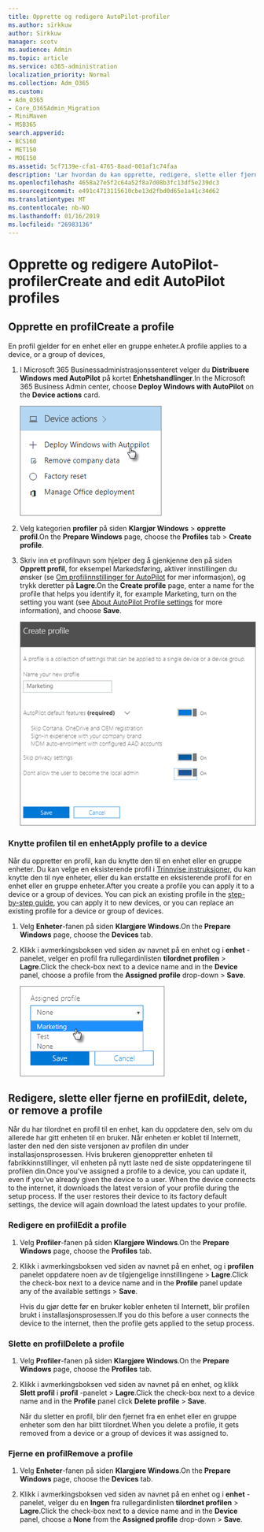 ```yaml
---
title: Opprette og redigere AutoPilot-profiler
ms.author: sirkkuw
author: Sirkkuw
manager: scotv
ms.audience: Admin
ms.topic: article
ms.service: o365-administration
localization_priority: Normal
ms.collection: Adm_O365
ms.custom:
- Adm_O365
- Core_O365Admin_Migration
- MiniMaven
- MSB365
search.appverid:
- BCS160
- MET150
- MOE150
ms.assetid: 5cf7139e-cfa1-4765-8aad-001af1c74faa
description: 'Lær hvordan du kan opprette, redigere, slette eller fjerne AutoPilot-profiler. '
ms.openlocfilehash: 4658a27e5f2c64a52f8a7d08b3fc13df5e239dc3
ms.sourcegitcommit: e491c4713115610cbe13d2fbd0d65e1a41c34d62
ms.translationtype: MT
ms.contentlocale: nb-NO
ms.lasthandoff: 01/16/2019
ms.locfileid: "26983136"
---
```

# <a name="create-and-edit-autopilot-profiles"></a><span data-ttu-id="b9e0a-103">Opprette og redigere AutoPilot-profiler</span><span class="sxs-lookup"><span data-stu-id="b9e0a-103">Create and edit AutoPilot profiles</span></span>

## <a name="create-a-profile"></a><span data-ttu-id="b9e0a-104">Opprette en profil</span><span class="sxs-lookup"><span data-stu-id="b9e0a-104">Create a profile</span></span>

<span data-ttu-id="b9e0a-105">En profil gjelder for en enhet eller en gruppe enheter.</span><span class="sxs-lookup"><span data-stu-id="b9e0a-105">A profile applies to a device, or a group of devices,</span></span>
  
1. <span data-ttu-id="b9e0a-106">I Microsoft 365 Businessadministrasjonssenteret velger du **Distribuere Windows med AutoPilot** på kortet **Enhetshandlinger**.</span><span class="sxs-lookup"><span data-stu-id="b9e0a-106">In the Microsoft 365 Business Admin center, choose **Deploy Windows with AutoPilot** on the **Device actions** card.</span></span> 
    
    ![On the Device actions card, choose Deploy Windows with Autopilot.](media/160d5c2a-11a8-48f9-a8aa-70f084b85448.png)
  
2. <span data-ttu-id="b9e0a-108">Velg kategorien **profiler** på siden **Klargjør Windows** \> **opprette profil**.</span><span class="sxs-lookup"><span data-stu-id="b9e0a-108">On the **Prepare Windows** page, choose the **Profiles** tab \> **Create profile**.</span></span>
    
3. <span data-ttu-id="b9e0a-109">Skriv inn et profilnavn som hjelper deg å gjenkjenne den på siden **Opprett profil**, for eksempel Markedsføring, aktiver innstillingen du ønsker (se [Om profilinnstillinger for AutoPilot](autopilot-profile-settings.md) for mer informasjon), og trykk deretter på **Lagre**.</span><span class="sxs-lookup"><span data-stu-id="b9e0a-109">On the **Create profile** page, enter a name for the profile that helps you identify it, for example Marketing, turn on the setting you want (see [About AutoPilot Profile settings](autopilot-profile-settings.md) for more information), and choose **Save**.</span></span>
    
    ![Enter name and turn on settings in the Create profile panel.](media/63b5a00d-6a5d-48d0-9557-e7531e80702a.png)
  
### <a name="apply-profile-to-a-device"></a><span data-ttu-id="b9e0a-111">Knytte profilen til en enhet</span><span class="sxs-lookup"><span data-stu-id="b9e0a-111">Apply profile to a device</span></span>

<span data-ttu-id="b9e0a-p101">Når du oppretter en profil, kan du knytte den til en enhet eller en gruppe enheter. Du kan velge en eksisterende profil i [Trinnvise instruksjoner](add-autopilot-devices-and-profile.md), du kan knytte den til nye enheter, eller du kan erstatte en eksisterende profil for en enhet eller en gruppe enheter.</span><span class="sxs-lookup"><span data-stu-id="b9e0a-p101">After you create a profile you can apply it to a device or a group of devices. You can pick an existing profile in the [step-by-step guide](add-autopilot-devices-and-profile.md), you can apply it to new devices, or you can replace an existing profile for a device or group of devices.</span></span> 
  
1. <span data-ttu-id="b9e0a-114">Velg **Enheter**-fanen på siden **Klargjøre Windows**.</span><span class="sxs-lookup"><span data-stu-id="b9e0a-114">On the **Prepare Windows** page, choose the **Devices** tab.</span></span> 
    
2. <span data-ttu-id="b9e0a-115">Klikk i avmerkingsboksen ved siden av navnet på en enhet og i **enhet** -panelet, velger en profil fra rullegardinlisten **tilordnet profilen** \> **Lagre**.</span><span class="sxs-lookup"><span data-stu-id="b9e0a-115">Click the check-box next to a device name and in the **Device** panel, choose a profile from the **Assigned profile** drop-down \> **Save**.</span></span>
    
    ![In the Device panel, select an Assigned profile to apply it.](media/ed0ce33f-9241-4403-a5de-2dddffdc6fb9.png)
  
## <a name="edit-delete-or-remove-a-profile"></a><span data-ttu-id="b9e0a-117">Redigere, slette eller fjerne en profil</span><span class="sxs-lookup"><span data-stu-id="b9e0a-117">Edit, delete, or remove a profile</span></span>

<span data-ttu-id="b9e0a-p102">Når du har tilordnet en profil til en enhet, kan du oppdatere den, selv om du allerede har gitt enheten til en bruker. Når enheten er koblet til Internett, laster den ned den siste versjonen av profilen din under installasjonsprosessen. Hvis brukeren gjenoppretter enheten til fabrikkinnstillinger, vil enheten på nytt laste ned de siste oppdateringene til profilen din.</span><span class="sxs-lookup"><span data-stu-id="b9e0a-p102">Once you've assigned a profile to a device, you can update it, even if you've already given the device to a user. When the device connects to the internet, it downloads the latest version of your profile during the setup process. If the user restores their device to its factory default settings, the device will again download the latest updates to your profile.</span></span> 
  
### <a name="edit-a-profile"></a><span data-ttu-id="b9e0a-121">Redigere en profil</span><span class="sxs-lookup"><span data-stu-id="b9e0a-121">Edit a profile</span></span>

1. <span data-ttu-id="b9e0a-122">Velg **Profiler**-fanen på siden **Klargjøre Windows**.</span><span class="sxs-lookup"><span data-stu-id="b9e0a-122">On the **Prepare Windows** page, choose the **Profiles** tab.</span></span> 
    
2. <span data-ttu-id="b9e0a-123">Klikk i avmerkingsboksen ved siden av navnet på en enhet, og i **profilen** panelet oppdatere noen av de tilgjengelige innstillingene \> **Lagre**.</span><span class="sxs-lookup"><span data-stu-id="b9e0a-123">Click the check-box next to a device name and in the **Profile** panel update any of the available settings \> **Save**.</span></span>
    
    <span data-ttu-id="b9e0a-124">Hvis du gjør dette før en bruker kobler enheten til Internett, blir profilen brukt i installasjonsprosessen.</span><span class="sxs-lookup"><span data-stu-id="b9e0a-124">If you do this before a user connects the device to the internet, then the profile gets applied to the setup process.</span></span>
    
### <a name="delete-a-profile"></a><span data-ttu-id="b9e0a-125">Slette en profil</span><span class="sxs-lookup"><span data-stu-id="b9e0a-125">Delete a profile</span></span>

1. <span data-ttu-id="b9e0a-126">Velg **Profiler**-fanen på siden **Klargjøre Windows**.</span><span class="sxs-lookup"><span data-stu-id="b9e0a-126">On the **Prepare Windows** page, choose the **Profiles** tab.</span></span> 
    
2. <span data-ttu-id="b9e0a-127">Klikk i avmerkingsboksen ved siden av navnet på en enhet, og klikk **Slett profil** i **profil** -panelet \> **Lagre**.</span><span class="sxs-lookup"><span data-stu-id="b9e0a-127">Click the check-box next to a device name and in the **Profile** panel click **Delete profile** \> **Save**.</span></span>
    
    <span data-ttu-id="b9e0a-128">Når du sletter en profil, blir den fjernet fra en enhet eller en gruppe enheter som den har blitt tilordnet.</span><span class="sxs-lookup"><span data-stu-id="b9e0a-128">When you delete a profile, it gets removed from a device or a group of devices it was assigned to.</span></span>
    
### <a name="remove-a-profile"></a><span data-ttu-id="b9e0a-129">Fjerne en profil</span><span class="sxs-lookup"><span data-stu-id="b9e0a-129">Remove a profile</span></span>

1. <span data-ttu-id="b9e0a-130">Velg **Enheter**-fanen på siden **Klargjøre Windows**.</span><span class="sxs-lookup"><span data-stu-id="b9e0a-130">On the **Prepare Windows** page, choose the **Devices** tab.</span></span> 
    
2. <span data-ttu-id="b9e0a-131">Klikk i avmerkingsboksen ved siden av navnet på en enhet og i **enhet** -panelet, velger du en **Ingen** fra rullegardinlisten **tilordnet profilen** \> **Lagre**.</span><span class="sxs-lookup"><span data-stu-id="b9e0a-131">Click the check-box next to a device name and in the **Device** panel, choose a **None** from the **Assigned profile** drop-down \> **Save**.</span></span>
    
